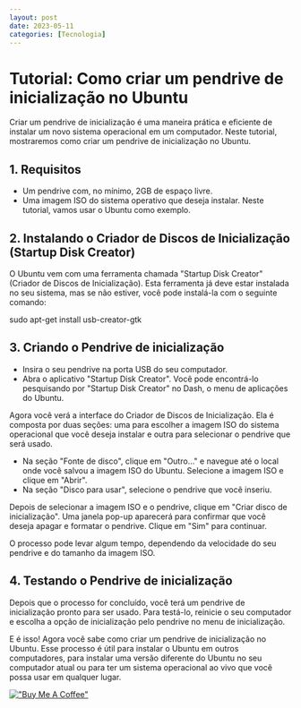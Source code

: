 ```yaml
---
layout: post
date: 2023-05-11
categories: [Tecnologia]
---
```


# Tutorial: Como criar um pendrive de inicialização no Ubuntu

Criar um pendrive de inicialização é uma maneira prática e eficiente de instalar um novo sistema operacional em um computador. Neste tutorial, mostraremos como criar um pendrive de inicialização no Ubuntu. 

## 1. Requisitos

- Um pendrive com, no mínimo, 2GB de espaço livre.
- Uma imagem ISO do sistema operativo que deseja instalar. Neste tutorial, vamos usar o Ubuntu como exemplo.

## 2. Instalando o Criador de Discos de Inicialização (Startup Disk Creator)

O Ubuntu vem com uma ferramenta chamada "Startup Disk Creator" (Criador de Discos de Inicialização). Esta ferramenta já deve estar instalada no seu sistema, mas se não estiver, você pode instalá-la com o seguinte comando:

sudo apt-get install usb-creator-gtk

## 3. Criando o Pendrive de inicialização

- Insira o seu pendrive na porta USB do seu computador.
- Abra o aplicativo "Startup Disk Creator". Você pode encontrá-lo pesquisando por "Startup Disk Creator" no Dash, o menu de aplicações do Ubuntu.

Agora você verá a interface do Criador de Discos de Inicialização. Ela é composta por duas seções: uma para escolher a imagem ISO do sistema operacional que você deseja instalar e outra para selecionar o pendrive que será usado.

- Na seção "Fonte de disco", clique em "Outro..." e navegue até o local onde você salvou a imagem ISO do Ubuntu. Selecione a imagem ISO e clique em "Abrir".
- Na seção "Disco para usar", selecione o pendrive que você inseriu.

Depois de selecionar a imagem ISO e o pendrive, clique em "Criar disco de inicialização". Uma janela pop-up aparecerá para confirmar que você deseja apagar e formatar o pendrive. Clique em "Sim" para continuar.

O processo pode levar algum tempo, dependendo da velocidade do seu pendrive e do tamanho da imagem ISO.

## 4. Testando o Pendrive de inicialização

Depois que o processo for concluído, você terá um pendrive de inicialização pronto para ser usado. Para testá-lo, reinicie o seu computador e escolha a opção de inicialização pelo pendrive no menu de inicialização.

E é isso! Agora você sabe como criar um pendrive de inicialização no Ubuntu. Esse processo é útil para instalar o Ubuntu em outros computadores, para instalar uma versão diferente do Ubuntu no seu computador atual ou para ter um sistema operacional ao vivo que você possa usar em qualquer lugar.

[!["Buy Me A Coffee"](https://user-images.githubusercontent.com/1376749/120938564-50c59780-c6e1-11eb-814f-22a0399623c5.png)](https://www.buymeacoffee.com/govinda777)
